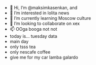 - 👋 Hi, I’m @maksimkasenkan, and
- 👀 I’m interested in lolita news
- 🌱 I’m currently learning Moscow culture
- 💞️ I’m looking to collaborate on xex
- 📫 OOga booga not not
- today is... tuesday data
- main day
- only tsss tea
- only nescafe coffee
- give me for my car lamba galardo
